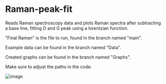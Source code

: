 # Raman-peak-fit
Reads Raman spectroscopy data and plots Raman spectra after subtracting a base line, fitting D and G peak using a lorentzian function.

"Final Raman" is the file to run, found in the branch named "main".

Example data can be found in the branch named "Data".

Created graphs can be found in the branch named "Graphs".

Make sure to adjust the paths in the code.

![image](https://user-images.githubusercontent.com/99960828/176936078-b924127f-5612-4434-9326-8b8bcd84c904.png)
